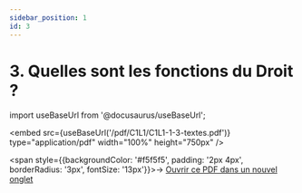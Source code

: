 ```yaml
---
sidebar_position: 1
id: 3
---
```

# 3. Quelles sont les fonctions du Droit ?

import useBaseUrl from '@docusaurus/useBaseUrl';

<embed
  src={useBaseUrl('/pdf/C1L1/C1L1-1-3-textes.pdf')}
  type="application/pdf"
  width="100%"
  height="750px"
/>

<span style={{backgroundColor: '#f5f5f5', padding: '2px 4px', borderRadius: '3px', fontSize: '13px'}}>→ [Ouvrir ce PDF dans un nouvel onglet](/pdf/C1L1/C1L1-1-3-textes.pdf)</span>